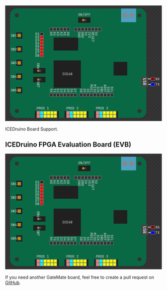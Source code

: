 ![Icon](https://raw.githubusercontent.com/FEntwumS/ICEDruino/main/Icon.png)

ICEDruino Board Support.

## ICEDruino FPGA Evaluation Board (EVB)
![Icon](https://raw.githubusercontent.com/FEntwumS/ICEDruino/main/Examples/ICEDruino.png)


If you need another GateMate board, feel free to create a pull request on [GitHub](https://github.com/FEntwumS/ICEDruino).
